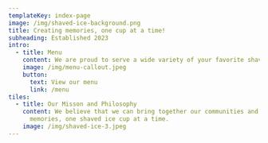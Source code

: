 ```yaml
---
templateKey: index-page
image: /img/shaved-ice-background.png
title: Creating memories, one cup at a time!
subheading: Established 2023
intro:
  - title: Menu
    content: We are proud to serve a wide variety of your favorite shaved ice flavors!
    image: /img/menu-callout.jpeg
    button:
      text: View our menu
      link: /menu
tiles:
  - title: Our Misson and Philosophy
    content: We believe that we can bring together our communities and create life-long family 
      memories, one shaved ice cup at a time.
    image: /img/shaved-ice-3.jpeg
---
```

